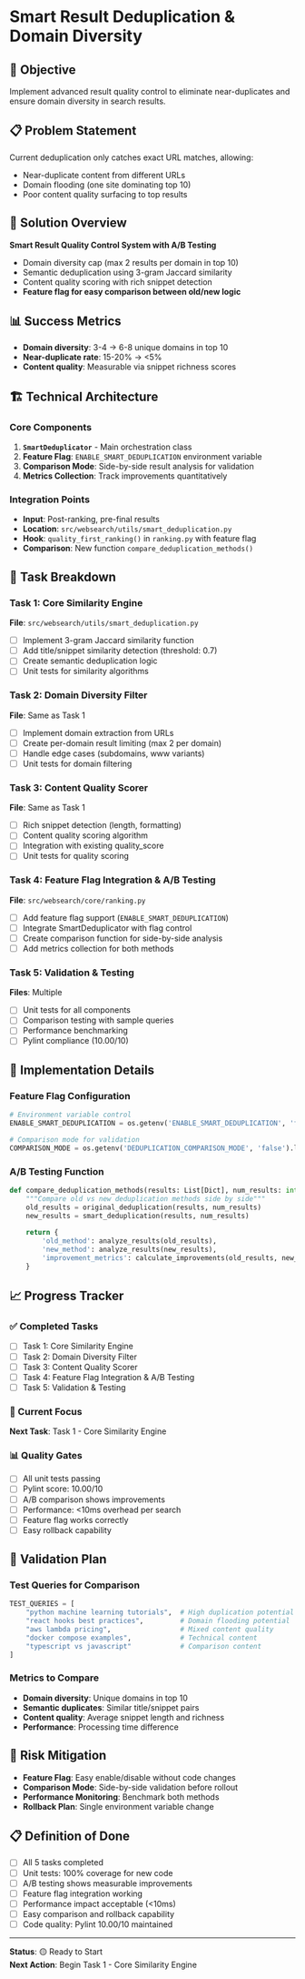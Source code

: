 # Smart Result Deduplication & Domain Diversity

## 🎯 Objective
Implement advanced result quality control to eliminate near-duplicates and ensure domain diversity in search results.

## 📋 Problem Statement
Current deduplication only catches exact URL matches, allowing:
- Near-duplicate content from different URLs
- Domain flooding (one site dominating top 10)
- Poor content quality surfacing to top results

## 🚀 Solution Overview
**Smart Result Quality Control System with A/B Testing**
- Domain diversity cap (max 2 results per domain in top 10)
- Semantic deduplication using 3-gram Jaccard similarity
- Content quality scoring with rich snippet detection
- **Feature flag for easy comparison between old/new logic**

## 📊 Success Metrics
- **Domain diversity**: 3-4 → 6-8 unique domains in top 10
- **Near-duplicate rate**: 15-20% → <5%
- **Content quality**: Measurable via snippet richness scores

## 🏗️ Technical Architecture

### Core Components
1. **`SmartDeduplicator`** - Main orchestration class
2. **Feature Flag**: `ENABLE_SMART_DEDUPLICATION` environment variable
3. **Comparison Mode**: Side-by-side result analysis for validation
4. **Metrics Collection**: Track improvements quantitatively

### Integration Points
- **Input**: Post-ranking, pre-final results
- **Location**: `src/websearch/utils/smart_deduplication.py`
- **Hook**: `quality_first_ranking()` in `ranking.py` with feature flag
- **Comparison**: New function `compare_deduplication_methods()`

## 📝 Task Breakdown

### Task 1: Core Similarity Engine
**File**: `src/websearch/utils/smart_deduplication.py`
- [ ] Implement 3-gram Jaccard similarity function
- [ ] Add title/snippet similarity detection (threshold: 0.7)
- [ ] Create semantic deduplication logic
- [ ] Unit tests for similarity algorithms

### Task 2: Domain Diversity Filter  
**File**: Same as Task 1
- [ ] Implement domain extraction from URLs
- [ ] Create per-domain result limiting (max 2 per domain)
- [ ] Handle edge cases (subdomains, www variants)
- [ ] Unit tests for domain filtering

### Task 3: Content Quality Scorer
**File**: Same as Task 1
- [ ] Rich snippet detection (length, formatting)
- [ ] Content quality scoring algorithm
- [ ] Integration with existing quality_score
- [ ] Unit tests for quality scoring

### Task 4: Feature Flag Integration & A/B Testing
**File**: `src/websearch/core/ranking.py`
- [ ] Add feature flag support (`ENABLE_SMART_DEDUPLICATION`)
- [ ] Integrate SmartDeduplicator with flag control
- [ ] Create comparison function for side-by-side analysis
- [ ] Add metrics collection for both methods

### Task 5: Validation & Testing
**Files**: Multiple
- [ ] Unit tests for all components
- [ ] Comparison testing with sample queries
- [ ] Performance benchmarking
- [ ] Pylint compliance (10.00/10)

## 🔧 Implementation Details

### Feature Flag Configuration
```python
# Environment variable control
ENABLE_SMART_DEDUPLICATION = os.getenv('ENABLE_SMART_DEDUPLICATION', 'false').lower() == 'true'

# Comparison mode for validation
COMPARISON_MODE = os.getenv('DEDUPLICATION_COMPARISON_MODE', 'false').lower() == 'true'
```

### A/B Testing Function
```python
def compare_deduplication_methods(results: List[Dict], num_results: int) -> Dict:
    """Compare old vs new deduplication methods side by side"""
    old_results = original_deduplication(results, num_results)
    new_results = smart_deduplication(results, num_results)
    
    return {
        'old_method': analyze_results(old_results),
        'new_method': analyze_results(new_results),
        'improvement_metrics': calculate_improvements(old_results, new_results)
    }
```

## 📈 Progress Tracker

### ✅ Completed Tasks
- [ ] Task 1: Core Similarity Engine
- [ ] Task 2: Domain Diversity Filter  
- [ ] Task 3: Content Quality Scorer
- [ ] Task 4: Feature Flag Integration & A/B Testing
- [ ] Task 5: Validation & Testing

### 🎯 Current Focus
**Next Task**: Task 1 - Core Similarity Engine

### 📊 Quality Gates
- [ ] All unit tests passing
- [ ] Pylint score: 10.00/10
- [ ] A/B comparison shows improvements
- [ ] Performance: <10ms overhead per search
- [ ] Feature flag works correctly
- [ ] Easy rollback capability

## 🧪 Validation Plan

### Test Queries for Comparison
```python
TEST_QUERIES = [
    "python machine learning tutorials",  # High duplication potential
    "react hooks best practices",         # Domain flooding potential  
    "aws lambda pricing",                 # Mixed content quality
    "docker compose examples",            # Technical content
    "typescript vs javascript"            # Comparison content
]
```

### Metrics to Compare
- **Domain diversity**: Unique domains in top 10
- **Semantic duplicates**: Similar title/snippet pairs
- **Content quality**: Average snippet length and richness
- **Performance**: Processing time difference

## 🚦 Risk Mitigation
- **Feature Flag**: Easy enable/disable without code changes
- **Comparison Mode**: Side-by-side validation before rollout
- **Performance Monitoring**: Benchmark both methods
- **Rollback Plan**: Single environment variable change

## 📋 Definition of Done
- [ ] All 5 tasks completed
- [ ] Unit tests: 100% coverage for new code
- [ ] A/B testing shows measurable improvements
- [ ] Feature flag integration working
- [ ] Performance impact acceptable (<10ms)
- [ ] Easy comparison and rollback capability
- [ ] Code quality: Pylint 10.00/10 maintained

---

**Status**: 🟡 Ready to Start  
**Next Action**: Begin Task 1 - Core Similarity Engine
